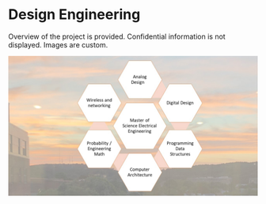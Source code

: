 # Design Engineering

Overview of the project is provided. Confidential information is not displayed. Images are custom.

![image](MSEE.jpg)
